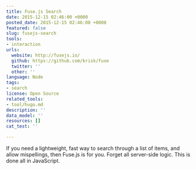 ```yaml
---
title: Fuse.js Search
date: 2015-12-15 02:46:00 +0000
posted_date: 2015-12-15 02:46:00 +0000
featured: false
slug: fusejs-search
tools:
- interaction
urls:
  website: http://fusejs.io/
  github: https://github.com/krisk/fuse
  twitter: ''
  other: ''
language: Node
tags:
- search
license: Open Source
related_tools:
- tool/hugo.md
description: ''
data_model: ''
resources: []
cat_test: ''

---
```

If you need a lightweight, fast way to search through a list of items, and allow mispellings, then Fuse.js is for you. Forget all server-side logic. This is done all in JavaScript.
